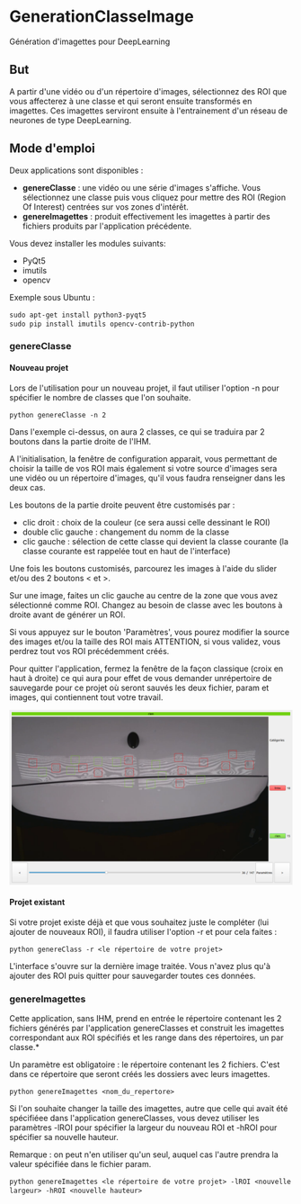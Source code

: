 # GenerationClasseImage
Génération d'imagettes pour DeepLearning

## But
A partir d'une vidéo ou d'un répertoire d'images, sélectionnez des ROI que vous affecterez à une classe et qui seront ensuite transformés en imagettes.
Ces imagettes serviront ensuite à l'entrainement d'un réseau de neurones de type DeepLearning.
## Mode d'emploi
Deux applications sont disponibles : 
* **genereClasse** : une vidéo ou une série d'images s'affiche. Vous sélectionnez une classe puis vous cliquez pour mettre des ROI (Region Of Interest) centrées sur vos zones d'intérêt.
* **genereImagettes** : produit effectivement les imagettes à partir des fichiers produits par l'application précédente.

Vous devez installer les modules suivants: 
* PyQt5
* imutils  
* opencv

Exemple sous Ubuntu :
```
sudo apt-get install python3-pyqt5
sudo pip install imutils opencv-contrib-python
```
### genereClasse

#### Nouveau projet
Lors de l'utilisation pour un nouveau projet, il faut utiliser l'option -n pour spécifier le nombre de classes que l'on souhaite.
```
python genereClasse -n 2
```
Dans l'exemple ci-dessus, on aura 2 classes, ce qui se traduira par 2 boutons dans la partie droite de l'IHM.

A l'initialisation, la fenêtre de configuration apparait, vous permettant de choisir la taille de vos ROI mais également si votre source d'images sera une vidéo ou un répertoire d'images, qu'il vous faudra renseigner dans les deux cas.

Les boutons de la partie droite peuvent être customisés par :
* clic droit : choix de la couleur (ce sera aussi celle dessinant le ROI)
* double clic gauche : changement du nomm de la classe
* clic gauche : sélection de cette classe qui devient la classe courante (la classe courante est rappelée tout en haut de l'interface)

Une fois les boutons customisés, parcourez les images à l'aide du slider et/ou des 2 boutons < et >.

Sur une image, faites un clic gauche au centre de la zone que vous avez sélectionné comme ROI. Changez au besoin de classe avec les boutons à droite avant de générer un ROI.

Si vous appuyez sur le bouton 'Paramètres', vous pourez modifier la source des images et/ou la taille des ROI mais ATTENTION, si vous validez, vous perdrez tout vos ROI précédemment créés.

Pour quitter l'application, fermez la fenêtre de la façon classique (croix en haut à droite) ce qui aura pour effet de vous demander unrépertoire de sauvegarde pour ce projet où seront sauvés les deux fichier, param et images, qui contiennent tout votre travail.

![alt text](https://github.com/raiv-toulouse/generationClasseImage/blob/master/safra.png "Logo Title Text 1")
#### Projet existant
Si votre projet existe déjà et que vous souhaitez juste le compléter (lui ajouter de nouveaux ROI), il faudra utiliser l'option -r et pour cela faites : 
```
python genereClass -r <le répertoire de votre projet>
``` 
L'interface s'ouvre sur la dernière image traitée. Vous n'avez plus qu'à ajouter des ROI puis quitter pour sauvegarder toutes ces données.

### genereImagettes

Cette application, sans IHM, prend en entrée le répertoire contenant les 2 fichiers générés par l'application genereClasses et construit les imagettes correspondant aux ROI spécifiés et les range dans des répertoires, un par classe.*

Un paramètre est obligatoire : le répertoire contenant les 2 fichiers. C'est dans ce répertoire que seront créés les dossiers avec leurs imagettes.

```
python genereImagettes <nom_du_repertore>
```
Si l'on souhaite changer la taille des imagettes, autre que celle qui avait été spécifiéee dans l'application genereClasses, vous devez utiliser les paramètres -lROI pour spécifier la largeur du nouveau ROI et -hROI pour spécifier sa nouvelle hauteur.

Remarque : on peut n'en utiliser qu'un seul, auquel cas l'autre prendra la valeur spécifiée dans le fichier param.

```
python genereImagettes <le répertoire de votre projet> -lROI <nouvelle largeur> -hROI <nouvelle hauteur>
```


